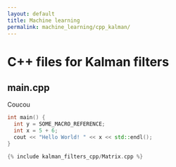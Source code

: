 ```yaml
---
layout: default
title: Machine learning
permalink: machine_learning/cpp_kalman/
---
```


# C++ files for Kalman filters

## main.cpp

Coucou

```cpp
int main() {
  int y = SOME_MACRO_REFERENCE;
  int x = 5 + 6;
  cout << "Hello World! " << x << std::endl();
}
```

```cpp
{% include kalman_filters_cpp/Matrix.cpp %}
```

